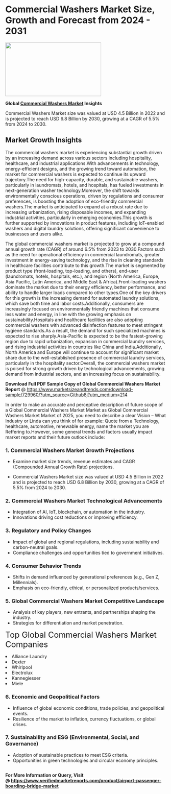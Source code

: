 <H1>Commercial Washers Market Size, Growth and Forecast from 2024 - 2031</H1><img class="aligncenter size-medium wp-image-584254" src="https://thirdeyenews.in/wp-content/uploads/2024/09/Global-Market-Research-300x168.jpeg" alt="" width="300" height="168" /><p><strong>Global&nbsp;<a href="https://www.marketsizeandtrends.com/download-sample/729960/?utm_source=Github8j?utm_medium=214">Commercial Washers Market</a> Insights</strong></p><p>Commercial Washers Market size was valued at USD 4.5 Billion in 2022 and is projected to reach USD 6.8 Billion by 2030, growing at a CAGR of 5.5% from 2024 to 2030.</p><p><h2>Market Growth Insights</h2> <p>The commercial washers market is experiencing substantial growth driven by an increasing demand across various sectors including hospitality, healthcare, and industrial applications.With advancements in technology, energy-efficient designs, and the growing trend toward automation, the market for commercial washers is expected to continue its upward trajectory.The need for high-capacity, durable, and sustainable washers, particularly in laundromats, hotels, and hospitals, has fueled investments in next-generation washer technology.Moreover, the shift towards environmentally conscious operations, driven by regulations and consumer preferences, is boosting the adoption of eco-friendly commercial washers.The market is anticipated to expand at a robust rate due to increasing urbanization, rising disposable incomes, and expanding industrial activities, particularly in emerging economies.This growth is further supported by innovations in product features, including IoT-enabled washers and digital laundry solutions, offering significant convenience to businesses and users alike.</p> <p>The global commercial washers market is projected to grow at a compound annual growth rate (CAGR) of around 6.5% from 2023 to 2030.Factors such as the need for operational efficiency in commercial laundromats, greater investment in energy-saving technology, and the rise in cleaning standards in healthcare facilities contribute to this growth.The market is segmented by product type (front-loading, top-loading, and others), end-user (laundromats, hotels, hospitals, etc.), and region (North America, Europe, Asia Pacific, Latin America, and Middle East & Africa).Front-loading washers dominate the market due to their energy efficiency, better performance, and ability to handle larger loads compared to other types.One of the key drivers for this growth is the increasing demand for automated laundry solutions, which save both time and labor costs.Additionally, consumers are increasingly focused on environmentally friendly machines that consume less water and energy, in line with the growing emphasis on sustainability.Hospitals and healthcare facilities are also adopting commercial washers with advanced disinfection features to meet stringent hygiene standards.As a result, the demand for such specialized machines is expected to rise sharply.Asia-Pacific is expected to be the fastest-growing region due to rapid urbanization, expansion in commercial laundry services, and rising industrial activities in countries like China and India.Additionally, North America and Europe will continue to account for significant market share due to the well-established presence of commercial laundry services, particularly in the hospitality sector.Overall, the commercial washers market is poised for strong growth driven by technological advancements, growing demand from industrial sectors, and an increasing focus on sustainability.<p><span class=""><strong>Download Full PDF Sample Copy of Global Commercial Washers Market Report</strong> @ <a href="https://www.marketsizeandtrends.com/download-sample/729960/?utm_source=Github8j?utm_medium=214" target="_blank">https://www.marketsizeandtrends.com/download-sample/729960/?utm_source=Github8j?utm_medium=214</a></span></p><p>In order to make an accurate and perceptive description of future scope of a Global&nbsp;Commercial Washers Market Market as Global&nbsp;Commercial Washers Market Market of 2025, you need to describe a clear Vision &ndash; What Industry or Linda can you think of for example: Quote from a Technology, healthcare, automotive, renewable energy, name the market you are Reffering to.However, some general trends and factors usually impact market reports and their future outlook include:</p><h3>1.&nbsp;<strong>Commercial Washers Market Growth Projections</strong></h3><ul><li>Examine market size trends, revenue estimates and CAGR (Compounded Annual Growth Rate) projections.</li><li><p>Commercial Washers Market size was valued at USD 4.5 Billion in 2022 and is projected to reach USD 6.8 Billion by 2030, growing at a CAGR of 5.5% from 2024 to 2030.</p></li></ul><h3>2.&nbsp;<strong>Commercial Washers Market Technological Advancements</strong></h3><ul><li>Integration of AI, IoT, blockchain, or automation in the industry.</li><li>Innovations driving cost reductions or improving efficiency.</li></ul><h3>3.&nbsp;<strong>Regulatory and Policy Changes</strong></h3><ul><li>Impact of global and regional regulations, including sustainability and carbon-neutral goals.</li><li>Compliance challenges and opportunities tied to government initiatives.</li></ul><h3>4.&nbsp;<strong>Consumer Behavior Trends</strong></h3><ul><li>Shifts in demand influenced by generational preferences (e.g., Gen Z, Millennials).</li><li>Emphasis on eco-friendly, ethical, or personalized products/services.</li></ul><h3>5.&nbsp;<strong>Global Commercial Washers Market Competitive Landscape</strong></h3><ul><li>Analysis of key players, new entrants, and partnerships shaping the industry.</li><li>Strategies for differentiation and market penetration.</li></ul><p data-pm-slice="1 1 []"><span style="color: inherit; font-family: inherit; font-size: 25px;">Top Global Commercial Washers Market Companies</span></p><div class="" data-test-id=""><p><li>Alliance Laundry</li><li> Dexter</li><li> Whirlpool</li><li> Electrolux</li><li> Kannegiesser</li><li> Miele</li></p></div><h3>6.&nbsp;<strong>Economic and Geopolitical Factors</strong></h3><ul><li>Influence of global economic conditions, trade policies, and geopolitical events.</li><li>Resilience of the market to inflation, currency fluctuations, or global crises.</li></ul><h3>7.&nbsp;<strong>Sustainability and ESG (Environmental, Social, and Governance)</strong></h3><ul><li>Adoption of sustainable practices to meet ESG criteria.</li><li>Opportunities in green technologies and circular economy principles.</li></ul><h2><strong style="font-size: 14px;">For More Information or Query, Visit @&nbsp;</strong><a style="background-color: #ffffff; font-size: 14px;" href="https://www.marketsizeandtrends.com/report/commercial-washers-market/" target="_blank">https://www.verifiedmarketreports.com/product/airport-passenger-boarding-bridge-market</a></h2>